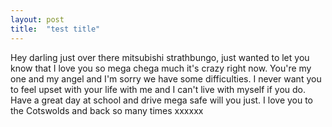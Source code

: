 ```yaml
---
layout: post
title:  "test title"
---
```

Hey darling just over there mitsubishi strathbungo, just wanted to let you know that I love you so mega chega much it's crazy right now. You're my one and my angel and I'm sorry we have some difficulties. I never want you to feel upset with your life with me and I can't live with myself if you do. Have a great day at school and drive mega safe will you just. I love you to the Cotswolds and back so many times xxxxxx
